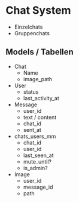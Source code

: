# Chat System

+ Einzelchats
+ Gruppenchats

## Models / Tabellen

+ Chat
    + Name
    + image_path
+ User
    + status
    + last_activity_at
+ Message
    + user_id
    + text / content
    + chat_id
    + sent_at
+ chats_users_mm
    + chat_id
    + user_id
    + last_seen_at
    + mute_until?
    + is_admin?
+ Image
    + user_id
    + message_id
    + path
